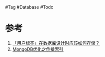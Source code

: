 #Tag #Database #Todo 



# 参考
1. [「用户标签」在数据库设计时应该如何存储？](https://www.cnblogs.com/yeahwell/p/11676480.html)
2. [MongoDB优化之倒排索引](https://kiwenlau.com/2016/09/11/mongodb-inverted-index/)